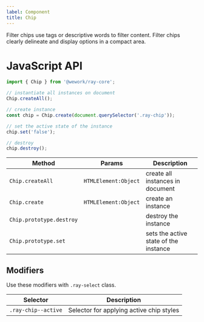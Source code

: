 ```yaml
---
label: Component
title: Chip
---
```


<page-intro>Filter chips use tags or descriptive words to filter content. Filter chips clearly delineate and display options in a compact area.</page-intro>

<component
    name="Chip"
    component="chip"
    variation="chip"
    >
</component>

<component
    name="Chip with icon"
    component="chip"
    variation="chip--with-icon"
    >
</component>

# JavaScript API

```javascript
import { Chip } from '@wework/ray-core';

// instantiate all instances on document
Chip.createAll();

// create instance
const chip = Chip.create(document.querySelector('.ray-chip'));

// set the active state of the instance
chip.set('false');

// destroy
chip.destroy();
```

| Method                   | Params               | Description                           |
| ------------------------ | -------------------- | ------------------------------------- |
| `Chip.createAll`         | `HTMLElement:Object` | create all instances in document      |
| `Chip.create`            | `HTMLElement:Object` | create an instance                    |
| `Chip.prototype.destroy` |                      | destroy the instance                  |
| `Chip.prototype.set`     |                      | sets the active state of the instance |

## Modifiers

Use these modifiers with `.ray-select` class.

| Selector            | Description                              |
| ------------------- | ---------------------------------------- |
| `.ray-chip--active` | Selector for applying active chip styles |
